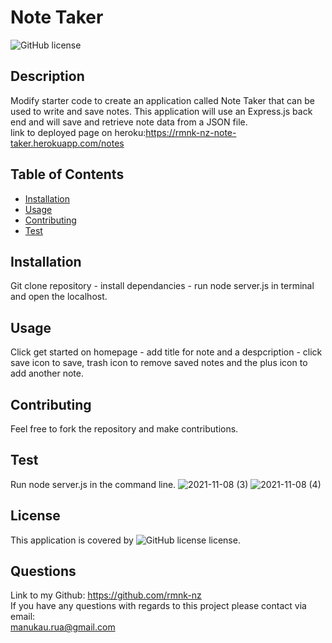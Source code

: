 # Note Taker
  ![GitHub license](https://img.shields.io/badge/license-ISC-blue.svg)
  ## Description
   Modify starter code to create an application called Note Taker that can be used to write and save notes. This application will use an Express.js back end and will save and retrieve note data from a JSON file.</br>
   link to deployed page on heroku:https://rmnk-nz-note-taker.herokuapp.com/notes

  ## Table of Contents
  - [Installation](#installation)
  - [Usage](#usage)
  - [Contributing](#contributing)
  - [Test](#test)
  
  ## Installation
  Git clone repository - install dependancies - run node server.js in terminal and open the localhost.

  ## Usage
  Click get started on homepage - add title for note and a despcription - click save icon to save, trash icon to remove saved notes and the plus icon to add another note.

  ## Contributing
  Feel free to fork the repository and make contributions.

  ## Test
  Run node server.js in the command line.
  ![2021-11-08 (3)](https://user-images.githubusercontent.com/86906047/140660422-14f3bf4b-f16e-4f01-9ea2-9992f83630c0.png)
  ![2021-11-08 (4)](https://user-images.githubusercontent.com/86906047/140660423-fe67e5c7-0b81-4aaf-a5da-4b510a0e1b1d.png)


  ## License
  This application is covered by ![GitHub license](https://img.shields.io/badge/license-ISC-blue.svg) license.

  ## Questions
  Link to my Github: https://github.com/rmnk-nz </br>
  If you have any questions with regards to this project please contact via email: </br>
  manukau.rua@gmail.com
